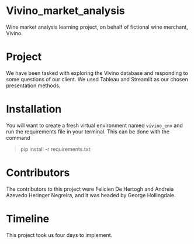 # Vivino_market_analysis
Wine market analysis learning project, on behalf of fictional wine merchant, Vivino.

# Project
We have been tasked with exploring the Vivino database and responding to some questions of our client. We used Tableau and Streamlit as our chosen presentation methods.

# Installation
You will want to create a fresh virtual environment named `vivino_env` and run the requirements file in your terminal. This can be done with the command
> pip install -r requirements.txt
 
# Contributors
The contributors to this project were Felicien De Hertogh and Andreia Azevedo Heringer Negreira, and it was headed by George Hollingdale.

# Timeline
This project took us four days to implement.


